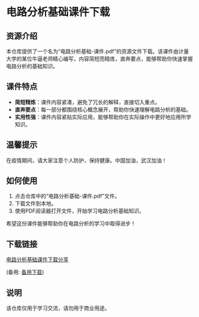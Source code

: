 # 电路分析基础课件下载

## 资源介绍

本仓库提供了一个名为“电路分析基础-课件.pdf”的资源文件下载。该课件由计量大学的某位牛逼老师精心编写，内容简短而精炼，直奔要点，能够帮助你快速掌握电路分析的基础知识。

## 课件特点

- **简短精炼**：课件内容紧凑，避免了冗长的解释，直接切入重点。
- **直奔要点**：每一部分都围绕核心概念展开，帮助你快速理解电路分析的基础。
- **实用性强**：课件内容紧贴实际应用，能够帮助你在实际操作中更好地应用所学知识。

## 温馨提示

在疫情期间，请大家注意个人防护，保持健康。中国加油，武汉加油！

## 如何使用

1. 点击仓库中的“电路分析基础-课件.pdf”文件。
2. 下载文件到本地。
3. 使用PDF阅读器打开文件，开始学习电路分析基础知识。

希望这份课件能够帮助你在电路分析的学习中取得进步！

## 下载链接
[电路分析基础课件下载分享](https://pan.quark.cn/s/2f766d0c384e) 

(备用: [备用下载](https://pan.baidu.com/s/1zD06gqUteXRA_ga1yEg0kA?pwd=1234))

## 说明

该仓库仅用于学习交流，请勿用于商业用途。
